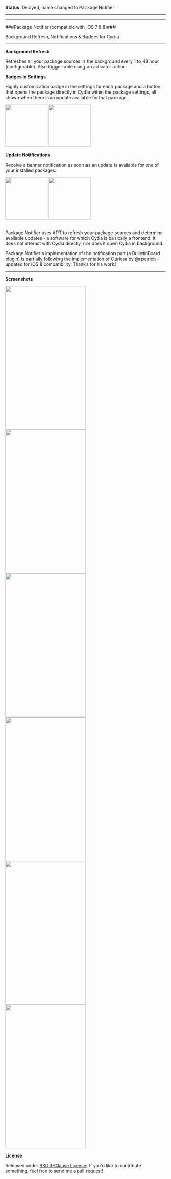 **Status**: Delayed, name changed to Package Notifier

---
---


###Package Notifier (compatible with iOS 7 & 8)###

Background Refresh, Notifications & Badges for Cydia

---

**Background Refresh** 

Refreshes all your package sources in the background every 1 to 48 hour (configurable). Also trigger-able using an activator action.


**Badges in Settings**

Highly customization badge in the settings for each package and a button that opens the package directly in Cydia within the package settings, all shown when there is an update available for that package.

<img width="132" src="http://i.imgur.com/VzS6hA3.png"> <img width="132"  src="http://i.imgur.com/MWgZ6hY.png">

**Update Notifications** 

Receive a banner notification as soon as an update is available for one of your installed packages. 

<img width="132" src="http://i.imgur.com/qzFpOuA.png"> <img width="132"  src="http://i.imgur.com/xHrpHnw.png">



---

Package Notifier uses APT to refresh your package sources and determine available updates - a software for which Cydia is basically a frontend. It does not interact with Cydia directly, nor does it open Cydia in background.

Package Notifier's implementation of the notification part (a BulletinBoard plugin) is partially following the implementation of Curiosa by @rpetrich - updated for iOS 8 compatibility. Thanks for his work!

---

**Screenshots**

<img src="http://i.imgur.com/ejUjYe4.jpg"  height="450" width="253" >
<img src="http://i.imgur.com/Fteb20N.png"  height="450" width="253" >
<img src="http://i.imgur.com/ujvv0pz.jpg"  height="450" width="253" >
<img src="http://i.imgur.com/OijCDrj.jpg"  height="450" width="253" >
<img src="http://i.imgur.com/bTxfxpA.png"  height="450" width="253" >
<img src="http://i.imgur.com/zev5GhU.png"  height="450" width="253" >



**License**

Released under [BSD 3-Clause License](https://tldrlegal.com/license/bsd-3-clause-license-%28revised%29).
If you'd like to contribute something, feel free to send me a pull request!
